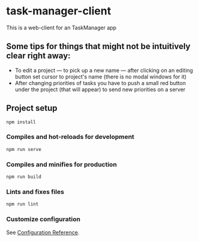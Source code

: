 # task-manager-client

This is a web-client for an TaskManager app

## Some tips for things that might not be intuitively clear right away:
<ul>
	<li>To edit a project &mdash; to pick up a new name &mdash; after clicking on an editing button set cursor to project's name (there is no modal windows for it)</li>
	<li>After changing priorities of tasks you have to push a small red button under the project (that will appear) to send new priorities on a server</li>
</ul>

## Project setup
```
npm install
```

### Compiles and hot-reloads for development
```
npm run serve
```

### Compiles and minifies for production
```
npm run build
```

### Lints and fixes files
```
npm run lint
```

### Customize configuration
See [Configuration Reference](https://cli.vuejs.org/config/).
